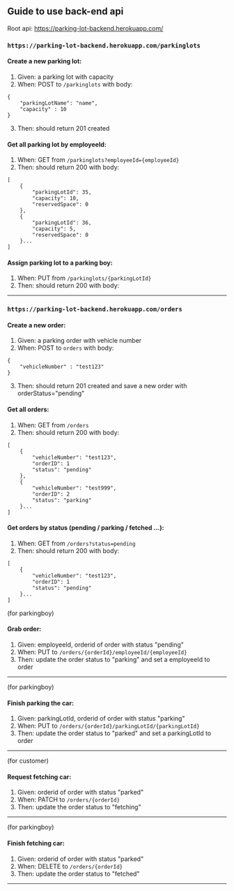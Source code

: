 ## Guide to use back-end api

Root api: https://parking-lot-backend.herokuapp.com/

### `https://parking-lot-backend.herokuapp.com/parkinglots`

#### Create a new parking lot:
1. Given: a parking lot with capacity
2. When: POST to `/parkinglots` with body:
```$json
{
    "parkingLotName": "name",
	"capacity" : 10
}
```  
3. Then: should return 201 created

#### Get all parking lot by employeeId:
1. When: GET from `/parkinglots?employeeId={employeeId}`
2. Then: should return 200 with body:
```$json
[
    {
        "parkingLotId": 35,
        "capacity": 10,
        "reservedSpace": 0
    },
    {
        "parkingLotId": 36,
        "capacity": 5,
        "reservedSpace": 0
    }...
]
```

#### Assign parking lot to a parking boy:
1. When: PUT from `/parkinglots/{parkingLotId}`
2. Then: should return 200 with body:

----------
### `https://parking-lot-backend.herokuapp.com/orders`

#### Create a new order:
1. Given: a parking order with vehicle number
2. When: POST to `orders` with body:
```$json
{
	"vehicleNumber" : "test123"
}
```  
3. Then: should return 201 created and save a new order with orderStatus="pending"

#### Get all orders:
1. When: GET from `/orders`
2. Then: should return 200 with body:
```$json
[
    {
        "vehicleNumber": "test123",
        "orderID": 1
        "status": "pending"
    },
    {
        "vehicleNumber": "test999",
        "orderID": 2
        "status": "parking"
    }...
]
```

#### Get orders by status (pending / parking / fetched ...):
1. When: GET from `/orders?status=pending`
2. Then: should return 200 with body:
```$json
[
    {
        "vehicleNumber": "test123",
        "orderID": 1
        "status": "pending"
    }...
]
```

(for parkingboy)
#### Grab order:
1. Given:  employeeId, orderid of order with status "pending"
2. When: PUT to `/orders/{orderId}/employeeId/{employeeId}`
3. Then: update the order status to "parking" and set a employeeId to order
---------------

(for parkingboy)
#### Finish parking the car:
1. Given:  parkingLotId, orderid of order with status "parking"
2. When: PUT to `/orders/{orderId}/parkingLotId/{parkingLotId}`
3. Then: update the order status to "parked" and set a parkingLotId to order
---------------

(for customer)
#### Request fetching car:
1. Given: orderid of order with status "parked"
2. When: PATCH to `/orders/{orderId}`
3. Then: update the order status to "fetching"
---------------

(for parkingboy)
#### Finish fetching car:
1. Given: orderid of order with status "parked"
2. When: DELETE to `/orders/{orderId}`
3. Then: update the order status to "fetched"
---------------
